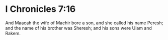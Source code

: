 # I Chronicles 7:16

And Maacah the wife of Machir bore a son, and she called his name Peresh; and the name of his brother was Sheresh; and his sons were Ulam and Rakem.
